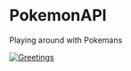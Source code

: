# PokemonAPI
Playing around with Pokemans

[![Greetings](https://github.com/prasanthlouis/PokemonAPI/actions/workflows/greetings.yml/badge.svg)](https://github.com/prasanthlouis/PokemonAPI/actions/workflows/greetings.yml)
